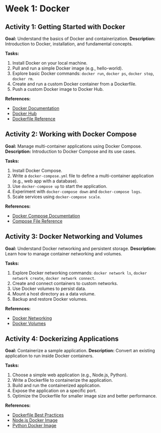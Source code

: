 # Week 1: Docker

## Activity 1: Getting Started with Docker
**Goal:** Understand the basics of Docker and containerization.
**Description:** Introduction to Docker, installation, and fundamental concepts.

**Tasks:**
1. Install Docker on your local machine.
2. Pull and run a simple Docker image (e.g., hello-world).
3. Explore basic Docker commands: `docker run`, `docker ps`, `docker stop`, `docker rm`.
4. Create and run a custom Docker container from a Dockerfile.
5. Push a custom Docker image to Docker Hub.

**References:**
- [Docker Documentation](https://docs.docker.com/)
- [Docker Hub](https://hub.docker.com/)
- [Dockerfile Reference](https://docs.docker.com/engine/reference/builder/)

## Activity 2: Working with Docker Compose
**Goal:** Manage multi-container applications using Docker Compose.
**Description:** Introduction to Docker Compose and its use cases.

**Tasks:**
1. Install Docker Compose.
2. Write a `docker-compose.yml` file to define a multi-container application (e.g., web app with a database).
3. Use `docker-compose up` to start the application.
4. Experiment with `docker-compose down` and `docker-compose logs`.
5. Scale services using `docker-compose scale`.

**References:**
- [Docker Compose Documentation](https://docs.docker.com/compose/)
- [Compose File Reference](https://docs.docker.com/compose/compose-file/)

## Activity 3: Docker Networking and Volumes
**Goal:** Understand Docker networking and persistent storage.
**Description:** Learn how to manage container networking and volumes.

**Tasks:**
1. Explore Docker networking commands: `docker network ls`, `docker network create`, `docker network connect`.
2. Create and connect containers to custom networks.
3. Use Docker volumes to persist data.
4. Mount a host directory as a data volume.
5. Backup and restore Docker volumes.

**References:**
- [Docker Networking](https://docs.docker.com/network/)
- [Docker Volumes](https://docs.docker.com/storage/volumes/)

## Activity 4: Dockerizing Applications
**Goal:** Containerize a sample application.
**Description:** Convert an existing application to run inside Docker containers.

**Tasks:**
1. Choose a simple web application (e.g., Node.js, Python).
2. Write a Dockerfile to containerize the application.
3. Build and run the containerized application.
4. Expose the application on a specific port.
5. Optimize the Dockerfile for smaller image size and better performance.

**References:**
- [Dockerfile Best Practices](https://docs.docker.com/develop/develop-images/dockerfile_best-practices/)
- [Node.js Docker Image](https://hub.docker.com/_/node)
- [Python Docker Image](https://hub.docker.com/_/python)
